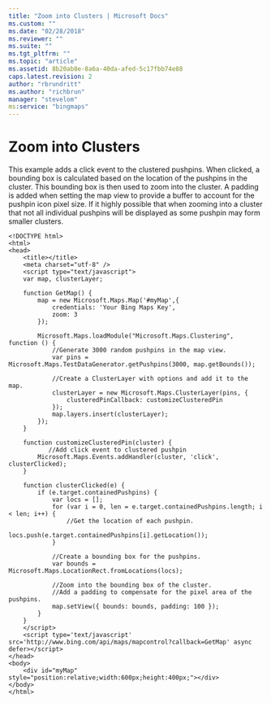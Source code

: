 ```yaml
---
title: "Zoom into Clusters | Microsoft Docs"
ms.custom: ""
ms.date: "02/28/2018"
ms.reviewer: ""
ms.suite: ""
ms.tgt_pltfrm: ""
ms.topic: "article"
ms.assetid: 8b20ab8e-8a6a-40da-afed-5c17fbb74e88
caps.latest.revision: 2
author: "rbrundritt"
ms.author: "richbrun"
manager: "stevelom"
ms:service: "bingmaps"
---
```

# Zoom into Clusters
This example adds a click event to the clustered pushpins. When clicked, a bounding box is calculated based on the location of the pushpins in the cluster. This bounding box is then used to zoom into the cluster. A padding is added when setting the map view to provide a buffer to account for the pushpin icon pixel size. If it highly possible that when zooming into a cluster that not all individual pushpins will be displayed as some pushpin may form smaller clusters.

```
<!DOCTYPE html>
<html>
<head>
    <title></title>
    <meta charset="utf-8" />
	<script type="text/javascript">
    var map, clusterLayer;

	function GetMap() {
	    map = new Microsoft.Maps.Map('#myMap',{
	        credentials: 'Your Bing Maps Key',
            zoom: 3
	    });

        Microsoft.Maps.loadModule("Microsoft.Maps.Clustering", function () {
            //Generate 3000 random pushpins in the map view.
            var pins = Microsoft.Maps.TestDataGenerator.getPushpins(3000, map.getBounds());

            //Create a ClusterLayer with options and add it to the map.
            clusterLayer = new Microsoft.Maps.ClusterLayer(pins, {
                clusteredPinCallback: customizeClusteredPin
            });
            map.layers.insert(clusterLayer);
        });
	}

	function customizeClusteredPin(cluster) {
           //Add click event to clustered pushpin
	    Microsoft.Maps.Events.addHandler(cluster, 'click', clusterClicked);
	}

	function clusterClicked(e) {
	    if (e.target.containedPushpins) {
	        var locs = [];
	        for (var i = 0, len = e.target.containedPushpins.length; i < len; i++) {
                //Get the location of each pushpin.
	            locs.push(e.target.containedPushpins[i].getLocation());
	        }

	        //Create a bounding box for the pushpins.
	        var bounds = Microsoft.Maps.LocationRect.fromLocations(locs);

	        //Zoom into the bounding box of the cluster. 
	        //Add a padding to compensate for the pixel area of the pushpins.
	        map.setView({ bounds: bounds, padding: 100 });
	    }
	}
    </script>
    <script type='text/javascript' src='http://www.bing.com/api/maps/mapcontrol?callback=GetMap' async defer></script>
</head>
<body>
    <div id="myMap" style="position:relative;width:600px;height:400px;"></div>
</body>
</html>
```